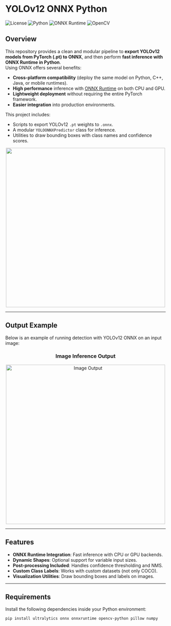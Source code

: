 # YOLOv12 ONNX Python

![License](https://img.shields.io/badge/license-MIT-blue.svg)
![Python](https://img.shields.io/badge/language-Python-blue.svg)
![ONNX Runtime](https://img.shields.io/badge/ONNX_Runtime-v1.17.0-brightgreen.svg)
![OpenCV](https://img.shields.io/badge/OpenCV-4.8.0-brightgreen.svg)

## Overview

This repository provides a clean and modular pipeline to **export YOLOv12 models from PyTorch (.pt) to ONNX**, and then perform **fast inference with ONNX Runtime in Python**.  
Using ONNX offers several benefits:
- **Cross-platform compatibility** (deploy the same model on Python, C++, Java, or mobile runtimes).
- **High performance** inference with [ONNX Runtime](https://onnxruntime.ai/) on both CPU and GPU.
- **Lightweight deployment** without requiring the entire PyTorch framework.
- **Easier integration** into production environments.

This project includes:
- Scripts to export YOLOv12 `.pt` weights to `.onnx`.
- A modular `YOLOONNXPredictor` class for inference.
- Utilities to draw bounding boxes with class names and confidence scores.

<p align="center">
  <img src="data/example_output.jpg" width=500>
</p>

---

## Output Example

Below is an example of running detection with YOLOv12 ONNX on an input image:

<div align="center">
  <h3>Image Inference Output</h3>
  <img src="data/output_example.jpg" alt="Image Output" width="500">
</div>

---

## Features

- **ONNX Runtime Integration**: Fast inference with CPU or GPU backends.
- **Dynamic Shapes**: Optional support for variable input sizes.
- **Post-processing Included**: Handles confidence thresholding and NMS.
- **Custom Class Labels**: Works with custom datasets (not only COCO).
- **Visualization Utilities**: Draw bounding boxes and labels on images.

---

## Requirements

Install the following dependencies inside your Python environment:

```bash
pip install ultralytics onnx onnxruntime opencv-python pillow numpy
